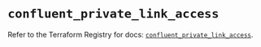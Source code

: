 # `confluent_private_link_access`

Refer to the Terraform Registry for docs: [`confluent_private_link_access`](https://registry.terraform.io/providers/confluentinc/confluent/2.9.0/docs/resources/private_link_access).
